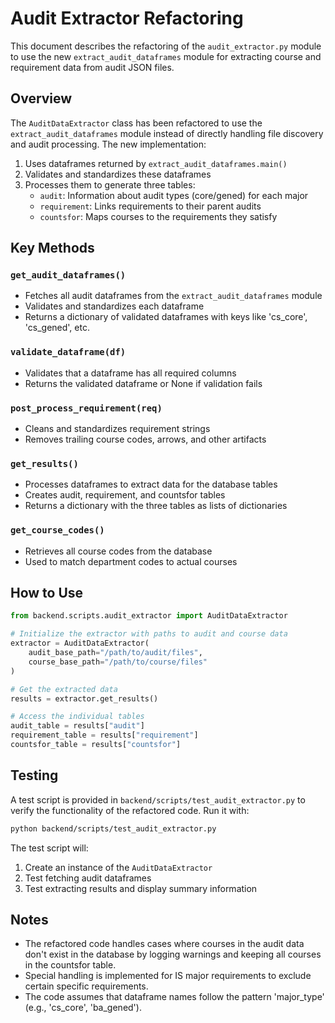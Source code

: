 # Audit Extractor Refactoring

This document describes the refactoring of the `audit_extractor.py` module to use the new `extract_audit_dataframes` module for extracting course and requirement data from audit JSON files.

## Overview

The `AuditDataExtractor` class has been refactored to use the `extract_audit_dataframes` module instead of directly handling file discovery and audit processing. The new implementation:

1. Uses dataframes returned by `extract_audit_dataframes.main()`
2. Validates and standardizes these dataframes
3. Processes them to generate three tables:
   - `audit`: Information about audit types (core/gened) for each major
   - `requirement`: Links requirements to their parent audits
   - `countsfor`: Maps courses to the requirements they satisfy

## Key Methods

### `get_audit_dataframes()`
- Fetches all audit dataframes from the `extract_audit_dataframes` module
- Validates and standardizes each dataframe
- Returns a dictionary of validated dataframes with keys like 'cs_core', 'cs_gened', etc.

### `validate_dataframe(df)`
- Validates that a dataframe has all required columns
- Returns the validated dataframe or None if validation fails

### `post_process_requirement(req)`
- Cleans and standardizes requirement strings
- Removes trailing course codes, arrows, and other artifacts

### `get_results()`
- Processes dataframes to extract data for the database tables
- Creates audit, requirement, and countsfor tables
- Returns a dictionary with the three tables as lists of dictionaries

### `get_course_codes()`
- Retrieves all course codes from the database
- Used to match department codes to actual courses

## How to Use

```python
from backend.scripts.audit_extractor import AuditDataExtractor

# Initialize the extractor with paths to audit and course data
extractor = AuditDataExtractor(
    audit_base_path="/path/to/audit/files",
    course_base_path="/path/to/course/files"
)

# Get the extracted data
results = extractor.get_results()

# Access the individual tables
audit_table = results["audit"]
requirement_table = results["requirement"]
countsfor_table = results["countsfor"]
```

## Testing

A test script is provided in `backend/scripts/test_audit_extractor.py` to verify the functionality of the refactored code. Run it with:

```bash
python backend/scripts/test_audit_extractor.py
```

The test script will:
1. Create an instance of the `AuditDataExtractor`
2. Test fetching audit dataframes
3. Test extracting results and display summary information

## Notes

- The refactored code handles cases where courses in the audit data don't exist in the database by logging warnings and keeping all courses in the countsfor table.
- Special handling is implemented for IS major requirements to exclude certain specific requirements.
- The code assumes that dataframe names follow the pattern 'major_type' (e.g., 'cs_core', 'ba_gened').